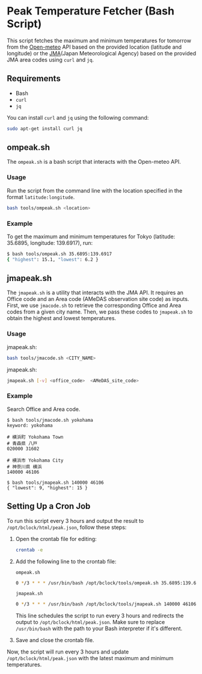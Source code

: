 # Peak Temperature Fetcher (Bash Script)

This script fetches the maximum and minimum temperatures for tomorrow from the [Open-meteo](https://open-meteo.com/) API based on the provided location (latitude and longitude) or the [JMA](https://www.jma.go.jp)(Japan Meteorological Agency) based on the provided JMA area codes using `curl` and `jq`.

## Requirements

- Bash
- `curl`
- `jq`

You can install `curl` and `jq` using the following command:

```sh
sudo apt-get install curl jq
```

## ompeak.sh
The `ompeak.sh` is a bash script that interacts with the Open-meteo API.

### Usage

Run the script from the command line with the location specified in the format `latitude:longitude`.

```sh
bash tools/ompeak.sh <location>
```

### Example

To get the maximum and minimum temperatures for Tokyo (latitude: 35.6895, longitude: 139.6917), run:

```sh
$ bash tools/ompeak.sh 35.6895:139.6917
{ "highest": 15.1, "lowest": 6.2 }

```

## jmapeak.sh
The `jmapeak.sh` is a utility that interacts with the JMA API. It requires an Office code and an Area code (AMeDAS observation site code) as inputs. First, we use `jmacode.sh` to retrieve the corresponding Office and Area codes from a given city name. Then, we pass these codes to `jmapeak.sh` to obtain the highest and lowest temperatures.

### Usage
jmapeak.sh:
```sh
bash tools/jmacode.sh <CITY_NAME>
```

jmapeak.sh:
```sh
jmapeak.sh [-v] <office_code>  <AMeDAS_site_code>
```

### Example
Search Office and Area code.
```console
$ bash tools/jmacode.sh yokohama 
keyword: yokohama

# 横浜町 Yokohama Town
# 青森県 八戸
020000 31602

# 横浜市 Yokohama City
# 神奈川県 横浜
140000 46106

$ bash tools/jmapeak.sh 140000 46106
{ "lowest": 9, "highest": 15 }

```

## Setting Up a Cron Job

To run this script every 3 hours and output the result to `/opt/bclock/html/peak.json`, follow these steps:

1. Open the crontab file for editing:

    ```sh
    crontab -e
    ```

2. Add the following line to the crontab file:

    `ompeak.sh`
    ```sh
    0 */3 * * * /usr/bin/bash /opt/bclock/tools/ompeak.sh 35.6895:139.6917 > /opt/bclock/html/peak.json
    ```

    `jmapeak.sh`
    ```sh
    0 */3 * * * /usr/bin/bash /opt/bclock/tools/jmapeak.sh 140000 46106 > /opt/bclock/html/peak.json
    ```

    This line schedules the script to run every 3 hours and redirects the output to `/opt/bclock/html/peak.json`. Make sure to replace `/usr/bin/bash` with the path to your Bash interpreter if it's different.

3. Save and close the crontab file.

Now, the script will run every 3 hours and update `/opt/bclock/html/peak.json` with the latest maximum and minimum temperatures.
